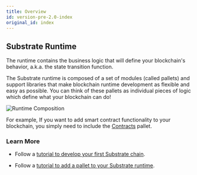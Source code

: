 ```yaml
---
title: Overview
id: version-pre-2.0-index
original_id: index
---
```


## Substrate Runtime

The runtime contains the business logic that will define your blockchain's behavior,
a.k.a. the state transition function.

The Substrate runtime is composed of a set of modules (called pallets) and 
support libraries that make blockchain runtime development as flexible and 
easy as possible. 
You can think of these pallets as individual pieces of logic which define what 
your blockchain can do!

![Runtime Composition](assets/runtime.png)

For example,
If you want to add smart contract functionality to your blockchain, you simply need to include the
[Contracts](https://substrate.dev/rustdocs/master/pallet_contracts/index.html) pallet.


### Learn More

- Follow a [tutorial to develop your first Substrate 
chain](tutorials/creating-your-first-substrate-chain/index.md).

- Follow a [tutorial to add a pallet to your Substrate
runtime](tutorials/adding-a-module-to-your-runtime.md).
